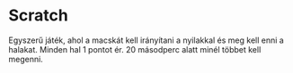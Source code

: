 # Scratch

Egyszerű játék, ahol a macskát kell irányítani a nyilakkal és meg kell enni a halakat. Minden hal 1 pontot ér.
20 másodperc alatt minél többet kell megenni. 
